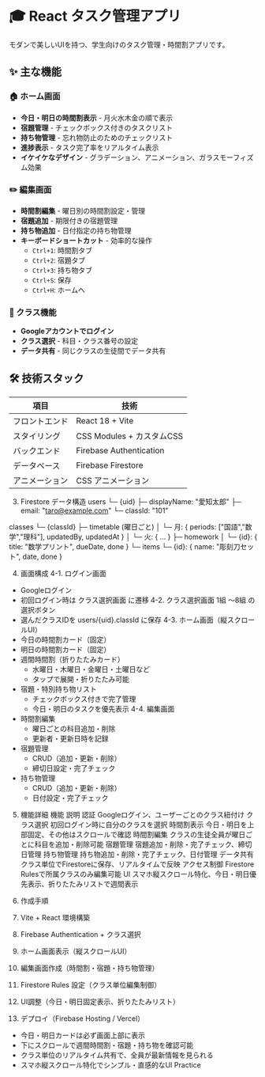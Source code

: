 # 🎓 React タスク管理アプリ

モダンで美しいUIを持つ、学生向けのタスク管理・時間割アプリです。

## ✨ 主な機能

### 🏠 ホーム画面
- **今日・明日の時間割表示** - 月火水木金の順で表示
- **宿題管理** - チェックボックス付きのタスクリスト
- **持ち物管理** - 忘れ物防止のためのチェックリスト
- **進捗表示** - タスク完了率をリアルタイム表示
- **イケイケなデザイン** - グラデーション、アニメーション、ガラスモーフィズム効果

### ✏️ 編集画面
- **時間割編集** - 曜日別の時間割設定・管理
- **宿題追加** - 期限付きの宿題管理
- **持ち物追加** - 日付指定の持ち物管理
- **キーボードショートカット** - 効率的な操作
  - `Ctrl+1`: 時間割タブ
  - `Ctrl+2`: 宿題タブ  
  - `Ctrl+3`: 持ち物タブ
  - `Ctrl+S`: 保存
  - `Ctrl+H`: ホームへ

### 👥 クラス機能
- **Googleアカウントでログイン**
- **クラス選択** - 科目・クラス番号の設定
- **データ共有** - 同じクラスの生徒間でデータ共有

## 🛠️ 技術スタック

| 項目 | 技術 |
|------|------|
| フロントエンド | React 18 + Vite |
| スタイリング | CSS Modules + カスタムCSS |
| バックエンド | Firebase Authentication |
| データベース | Firebase Firestore |
| アニメーション | CSS アニメーション |
3. Firestore データ構造
users
  └─ {uid}
       ├─ displayName: "愛知太郎"
       ├─ email: "taro@example.com"
       └─ classId: "101"

classes
  └─ {classId}
       ├─ timetable (曜日ごと)
       │    └─ 月: { periods: ["国語","数学","理科"], updatedBy, updatedAt }
       │    └─ 火: { ... }
       ├─ homework
       │    └─ {id}: { title: "数学プリント", dueDate, done }
       └─ items
            └─ {id}: { name: "彫刻刀セット", date, done }

4. 画面構成
4-1. ログイン画面
* Googleログイン
* 初回ログイン時は クラス選択画面 に遷移
4-2. クラス選択画面
1組 〜8組 の選択ボタン
* 選んだクラスIDを users/{uid}.classId に保存
4-3. ホーム画面（縦スクロールUI）
* 今日の時間割カード（固定）
* 明日の時間割カード（固定）
* 週間時間割（折りたたみカード）
    * 水曜日・木曜日・金曜日・土曜日など
    * タップで展開・折りたたみ可能
* 宿題・特別持ち物リスト
    * チェックボックス付きで完了管理
    * 今日・明日のタスクを優先表示
4-4. 編集画面
* 時間割編集
    * 曜日ごとの科目追加・削除
    * 更新者・更新日時を記録
* 宿題管理
    * CRUD（追加・更新・削除）
    * 締切日設定・完了チェック
* 持ち物管理
    * CRUD（追加・更新・削除）
    * 日付設定・完了チェック

5. 機能詳細
機能	説明
認証	Googleログイン、ユーザーごとのクラス紐付け
クラス選択	初回ログイン時に自分のクラスを選択
時間割表示	今日・明日を上部固定、その他はスクロールで確認
時間割編集	クラスの生徒全員が曜日ごとに科目を追加・削除可能
宿題管理	宿題追加・削除・完了チェック、締切日管理
持ち物管理	持ち物追加・削除・完了チェック、日付管理
データ共有	クラス単位でFirestoreに保存、リアルタイムで反映
アクセス制御	Firestore Rulesで所属クラスのみ編集可能
UI	スマホ縦スクロール特化、今日・明日優先表示、折りたたみリストで週間表示


6. 作成手順
1. Vite + React 環境構築
2. Firebase Authentication + クラス選択
3. ホーム画面表示（縦スクロールUI）
4. 編集画面作成（時間割・宿題・持ち物管理）
5. Firestore Rules 設定（クラス単位編集制御）
6. UI調整（今日・明日固定表示、折りたたみリスト）
7. デプロイ（Firebase Hosting / Vercel）
* 今日・明日カードは必ず画面上部に表示
* 下にスクロールで週間時間割・宿題・持ち物を確認可能
* クラス単位のリアルタイム共有で、全員が最新情報を見られる
* スマホ縦スクロール特化でシンプル・直感的なUI
Practice